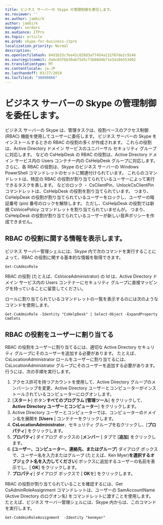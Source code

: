 ```yaml
---
title: ビジネス サーバーの Skype の管理制御を委任します。
ms.reviewer: ''
ms.author: jambirk
author: jambirk
manager: serdars
ms.audience: ITPro
ms.topic: article
ms.prod: skype-for-business-itpro
localization_priority: Normal
description: ''
ms.openlocfilehash: 64d1b33c7ee41c028d3af7454a131f67de2c9146
ms.sourcegitcommit: da8c037bb30abf5d5cf3b60d4b71e3a10e553402
ms.translationtype: MT
ms.contentlocale: ja-JP
ms.lasthandoff: 03/27/2019
ms.locfileid: "30890066"
---
```

# <a name="delegate-administrative-control-of-skype-for-business-server"></a>ビジネス サーバーの Skype の管理制御を委任します。 

ビジネス サーバーの Skype は、管理タスクは、役割ベースのアクセス制御 (RBAC) 機能を使用してユーザーに委任します。 ビジネス サーバーの Skype をインストールするときの RBAC の役割の多くが作成されます。 これらの役割は、Active Directory ドメイン サービスのユニバーサル セキュリティ グループに対応します。 などの CsHelpDesk の RBAC の役割は、Active Directory ドメイン サービス内の Users コンテナー内の CsHelpDesk グループに対応します。 さらに、各 RBAC の役割は、Skype のビジネス サーバーの Windows PowerShell コマンドレットのセットに関連付けられています。 これらのコマンドレットは、特定の RBAC の役割が割り当てられているユーザーによって実行できるタスクを表します。 などのロック ・ CsClientPin、UnlockCsClientPin コマンドレットは、CsHelpDesk の役割を割り当てられています。 つまり、CsHelpDesk の役割が割り当てられているユーザーをロックし、ユーザーの暗証番号 (pin) 番号のロックを解除します。 ただし、CsHelpDesk の役割では新規 CsVoicePolicy コマンドレットを割り当てられていませんが。 つまり、CsHelpDesk の役割が割り当てられているユーザーが新しい音声ポリシーを作成できません。

## <a name="viewing-information-about-rbac-roles"></a>RBAC の役割に関する情報を表示します。

ビジネス サーバー管理シェルには、Skype 内で次のコマンドを実行することによって、RBAC の役割に関する基本的な情報を取得できます。

`Get-CsAdminRole`

RBAC の役割 (たとえば、CsVoiceAdministrator) の Id は、Active Directory ドメイン サービス内の Users コンテナーにセキュリティ グループに直接マッピングを持っていることに留意してください。

ロールに割り当てられているコマンドレットの一覧を表示するのには次のようなコマンドを使用します。

`Get-CsAdminRole -Identity "CsHelpDesk" | Select-Object -ExpandProperty Cmdlets`

## <a name="assigning-an-rbac-role-to-a-user"></a>RBAC の役割をユーザーに割り当てる

RBAC の役割をユーザーに割り当てるには、適切な Active Directory セキュリティ グループにそのユーザーを追加する必要があります。 たとえば、CsLocationAdministrator ロールをユーザーに割り当てるには、CsLocationAdministrator グループにそのユーザーを追加する必要があります。 行うには、次の手順を実行します。

1. アクセス許可を持つアカウントを使用して、Active Directory グループのメンバーシップを変更、Active Directory ユーザーとコンピューターがインストールされているコンピューターにログオンします。
2. [**スタート**] ボタン**すべてのプログラム** **[管理ツール**] をクリックして、 **Active Directory ユーザーとコンピューター**] をクリックします。
3. Active Directory ユーザーとコンピューターでは、コンピューターのドメイン名を展開を **[Users** ] コンテナーをクリックします。
4. **CsLocationAdministrator**、セキュリティ グループを右クリックし、[**プロパティ**] をクリックします。
5. **プロパティ**] ダイアログ ボックスの [**メンバー** ] タブで [**追加**] をクリックします。
6. **[ユーザー、コンピューター、連絡先、またはグループ**] ダイアログ ボックスで、ユーザー名を入力またはグループ (たとえば、Ken Myer)**を選択するオブジェクト名を入力してください**] ボックスに追加するユーザーの名前を表示でし、[ **OK**] をクリックします。
7. **プロパティ**] ダイアログ ボックスで [ **OK**を] をクリックします。

RBAC の役割が割り当てられていることを確認するには、Get CsAdminRoleAssignment コマンドレットは、ユーザーの SamAccountName (Active Directory のログオン名) をコマンドレットに渡すことを使用します。 たとえば、ビジネス サーバー管理シェルには、Skype 内からは、このコマンドを実行します。

`Get-CsAdminRoleAssignment  -Identity "kenmyer"`

